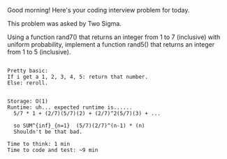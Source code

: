 Good morning! Here's your coding interview problem for today.

This problem was asked by Two Sigma.

Using a function rand7() that returns an integer from 1 to 7 (inclusive) with uniform probability, implement a function rand5() that returns an integer from 1 to 5 (inclusive).

~~~~~~~~~~~~~~~~~~~~~~~~~~~~~~~~~~~~~~~~~

Pretty basic:
If i get a 1, 2, 3, 4, 5: return that number.
Else: reroll.


Storage: O(1)
Runtime: uh... expected runtime is......
  5/7 * 1 + (2/7)(5/7)(2) + (2/7)^2(5/7)(3) + ...

  so SUM^{inf}_{n=1}  (5/7)(2/7)^(n-1) * (n)
  Shouldn't be that bad.

Time to think: 1 min
Time to code and test: ~9 min